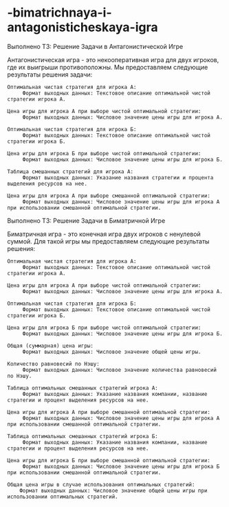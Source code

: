 # -bimatrichnaya-i-antagonisticheskaya-igra
Выполнено ТЗ: Решение Задачи в Антагонистической Игре

Антагонистическая игра - это некооперативная игра для двух игроков, где их выигрыши противоположны. Мы предоставляем следующие результаты решения задачи:

    Оптимальная чистая стратегия для игрока А:
         Формат выходных данных: Текстовое описание оптимальной чистой стратегии игрока А.

    Цена игры для игрока А при выборе чистой оптимальной стратегии:
         Формат выходных данных: Числовое значение цены игры для игрока А.

    Оптимальная чистая стратегия для игрока Б:
         Формат выходных данных: Текстовое описание оптимальной чистой стратегии игрока Б.

    Цена игры для игрока Б при выборе чистой оптимальной стратегии:
         Формат выходных данных: Числовое значение цены игры для игрока Б.

    Таблица смешанных стратегий для игрока А:
         Формат выходных данных: Указание названия стратегии и процента выделения ресурсов на нее.

    Цена игры для игрока А при выборе смешанной оптимальной стратегии:
         Формат выходных данных: Числовое значение цены игры для игрока А при использовании смешанной оптимальной стратегии.

Выполнено ТЗ: Решение Задачи в Биматричной Игре

Биматричная игра - это конечная игра двух игроков с ненулевой суммой. Для такой игры мы предоставляем следующие результаты решения:

    Оптимальная чистая стратегия для игрока А:
         Формат выходных данных: Текстовое описание оптимальной чистой стратегии игрока А.

    Цена игры для игрока А при выборе чистой оптимальной стратегии:
         Формат выходных данных: Числовое значение цены игры для игрока А.

    Оптимальная чистая стратегия для игрока Б:
         Формат выходных данных: Текстовое описание оптимальной чистой стратегии игрока Б.

    Цена игры для игрока Б при выборе чистой оптимальной стратегии:
         Формат выходных данных: Числовое значение цены игры для игрока Б.

    Общая (суммарная) цена игры:
         Формат выходных данных: Числовое значение общей цены игры.

    Количество равновесий по Нэшу:
         Формат выходных данных: Числовое значение количества равновесий по Нэшу.

    Таблица оптимальных смешанных стратегий игрока А:
         Формат выходных данных: Указание названия компании, название стратегии и процент выделения ресурсов на нее.

    Цена игры для игрока А при выборе смешанной оптимальной стратегии:
         Формат выходных данных: Числовое значение цены игры для игрока А при использовании смешанной оптимальной стратегии.

    Таблица оптимальных смешанных стратегий игрока Б:
         Формат выходных данных: Указание названия компании, название стратегии и процент выделения ресурсов на нее.

    Цена игры для игрока Б при выборе смешанной оптимальной стратегии:
         Формат выходных данных: Числовое значение цены игры для игрока Б при использовании смешанной оптимальной стратегии.

    Общая цена игры в случае использования оптимальных стратегий:
        Формат выходных данных: Числовое значение общей цены игры при использовании оптимальных стратегий.

